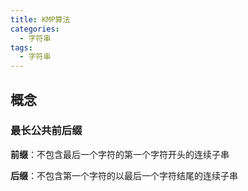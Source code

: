 ```yaml
---
title: KMP算法
categories: 
  - 字符串
tags: 
  - 字符串
---
```


## 概念

### 最长公共前后缀

**前缀**：不包含最后一个字符的第一个字符开头的连续子串

**后缀**：不包含第一个字符的以最后一个字符结尾的连续子串





